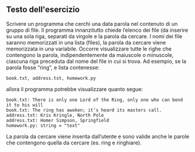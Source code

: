 ## Testo dell'esercizio

Scrivere un programma che cerchi una data parola nel contenuto di un gruppo di file. Il programma innanzitutto chiede l’elenco dei file (da inserire su una sola riga, separati da virgole e la parola da cercare. I nomi dei file saranno memorizzati in una lista (files), la parola da cercare viene memorizzata in una variabile.
Occorre visualizzare tutte le righe che contengono la parola, indipendentemente da maiuscole o minuscole, ciascuna riga preceduta dal nome del file in cui si trova. Ad esempio, se la parola fosse “ring”, e lista contenesse:

```book.txt, address.txt, homework.py```

allora il programma potrebbe visualizzare quanto segue:

```
book.txt: There is only one Lord of the Ring, only one who can bend
it to his will
book.txt: The ring has awoken; it’s heard its masters call.
address.txt: Kris Kringle, North Pole
address.txt: Homer Simpson, Springfield
homework.py: string = "text"
```

La parola da cercare viene inserita dall’utente e sono valide anche le parole che contengono quella da cercare (es. ring e ringhiare).